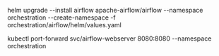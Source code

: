 helm upgrade --install airflow apache-airflow/airflow --namespace orchestration --create-namespace -f orchestration/airflow/helm/values.yaml 

kubectl port-forward svc/airflow-webserver 8080:8080 --namespace orchestration